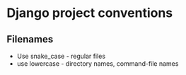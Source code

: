 # Django project conventions

## Filenames
* Use snake_case - regular files
* use lowercase - directory names, command-file names

